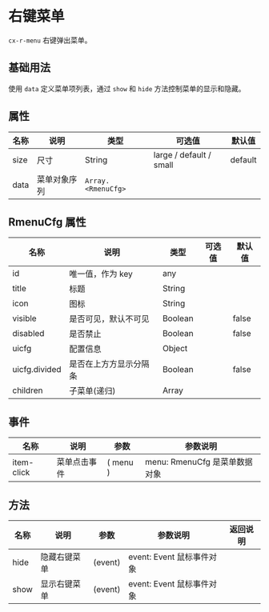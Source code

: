 # 右键菜单

`cx-r-menu` 右键弹出菜单。

## 基础用法

使用 `data` 定义菜单项列表，通过 `show` 和 `hide` 方法控制菜单的显示和隐藏。

## 属性

| 名称 | 说明 | 类型 | 可选值 | 默认值 |
| --- | ---- | ---- | ----- | ----- |
| size | 尺寸 | String | large / default / small | default |
| data | 菜单对象序列 | `Array.<RmenuCfg>` | | |

## RmenuCfg 属性

| 名称 | 说明 | 类型 | 可选值 | 默认值 |
| ---- | ----| ---- | ----- | ----- |
| id | 唯一值，作为 key | any | | |
| title | 标题 | String | | |
| icon | 图标 | String | | |
| visible | 是否可见，默认不可见 | Boolean | | false |
| disabled | 是否禁止 | Boolean | | false |
| uicfg | 配置信息 | Object | | |
| uicfg.divided | 是否在上方方显示分隔条 | Boolean | | false |
| children | 子菜单(递归) | Array | | |

## 事件

| 名称 | 说明 | 参数 | 参数说明 |
| --- | --- | ---- | ----- |
| item-click | 菜单点击事件 | ( menu ) | menu: RmenuCfg 是菜单数据对象 |

## 方法

| 名称 | 说明 | 参数 | 参数说明 | 返回说明 |
| --- | -----| ---- | ----- |----- |
| hide | 隐藏右键菜单 | (event) | event: Event 鼠标事件对象 | |
| show | 显示右键菜单 | (event) | event: Event 鼠标事件对象 | |
